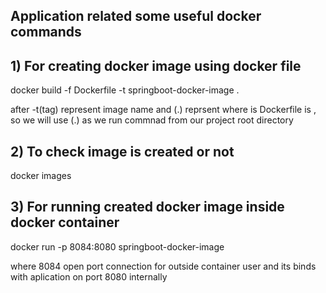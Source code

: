 ## Application related some useful docker commands

## 1) For creating docker image using docker file

docker build -f Dockerfile -t springboot-docker-image .

after -t(tag) represent image name and (.) reprsent where is Dockerfile is , so we will use (.) as we run commnad from our project root directory

## 2) To check image is created or not

docker images

## 3) For running created docker image inside docker container

docker run -p 8084:8080 springboot-docker-image

where 8084 open port connection for outside container user and its binds with aplication on port 8080 internally
